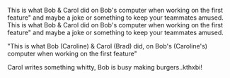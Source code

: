 
This is what Bob & Carol did on Bob's computer when working on the first feature" and maybe a joke or something to keep your teammates amused.
This is what Bob & Carol did on Bob's computer when working on the first feature" and maybe a joke or something to keep your teammates amused.

 "This is what Bob (Caroline) & Carol (Brad) did, on Bob's (Caroline's) computer when working on the first feature" 


 Carol writes something whitty, Bob is busy making burgers..kthxbi!
 
